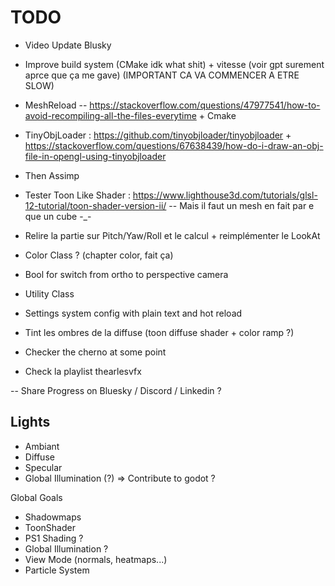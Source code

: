 # TODO 

- Video Update Blusky
- Improve build system (CMake idk what shit) + vitesse (voir gpt surement aprce que ça me gave) (IMPORTANT CA VA COMMENCER A ETRE SLOW)
- MeshReload
 -- https://stackoverflow.com/questions/47977541/how-to-avoid-recompiling-all-the-files-everytime + Cmake
- TinyObjLoader : https://github.com/tinyobjloader/tinyobjloader + https://stackoverflow.com/questions/67638439/how-do-i-draw-an-obj-file-in-opengl-using-tinyobjloader
- Then Assimp 


- Tester Toon Like Shader : https://www.lighthouse3d.com/tutorials/glsl-12-tutorial/toon-shader-version-ii/ -- Mais il faut un mesh en fait par e que un cube -_-


- Relire la partie sur Pitch/Yaw/Roll et le calcul + reimplémenter le  LookAt
- Color Class ? (chapter color, fait ça)
- Bool for switch from ortho to perspective camera
- Utility Class
- Settings system config with plain text and hot reload
- Tint les ombres de la diffuse (toon diffuse shader + color ramp ?)
- Checker the cherno at some point
- Check la playlist thearlesvfx

-- Share Progress on Bluesky / Discord / Linkedin ?

## Lights
- Ambiant
- Diffuse
- Specular
- Global Illumination (?) => Contribute to godot ?

Global Goals
- Shadowmaps
- ToonShader
- PS1 Shading ?
- Global Illumination ?
- View Mode (normals, heatmaps...)
- Particle System